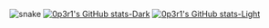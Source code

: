 ![snake](https://github.com/user-attachments/assets/cd933799-9ec0-4db2-9304-7c04eb424230)
[![0p3r1's GitHub stats-Dark](https://github-readme-stats.vercel.app/api?username=0p3r1&show_icons=true&theme=dark#gh-dark-mode-only)](https://github.com/0p3r1/github-readme-stats#gh-dark-mode-only)
[![0p3r1's GitHub stats-Light](https://github-readme-stats.vercel.app/api?username=0p3r1&show_icons=true&theme=default#gh-light-mode-only)](https://github.com/0p3r1/github-readme-stats#gh-light-mode-only)
